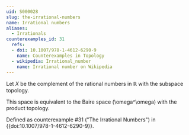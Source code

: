 ```yaml
---
uid: S000028
slug: the-irrational-numbers
name: Irrational numbers
aliases:
  - Irrationals
counterexamples_id: 31
  refs:
  - doi: 10.1007/978-1-4612-6290-9 
    name: Counterexamples in Topology
  - wikipedia: Irrational_number
    name: Irrational number on Wikipedia
---
```

Let $X$ be the complement of the rational numbers in $\mathbb{R}$ with the subspace topology.

This space is equivalent to the Baire space \(\omega^\omega\) with the
product topology.

Defined as counterexample #31 ("The Irrational Numbers")
in {{doi:10.1007/978-1-4612-6290-9}}.

<!-- [[Proof of Topology]]
In order to confirm the topology on the irrational numbers we simply must verify it is a subspace.  Let $\mathbb{I}$ be the set of irrational numbers.  Let $\tau$ denote the topology on $\mathbb{R}$.  
Observe both $\emptyset$ and $\mathbb{I}$ belong to $\tau_\mathbb{I}$ since
$$\emptyset = \mathbb{I} \cap \emptyset$$  $$\mathbb{I} = \mathbb{I} \cap \mathbb{R},$$
noting that both $\emptyset$ and $\mathbb{I}$ belong to $\tau$.

Taking the arbitrary union of any elements of $\tau_\mathbb{I}$ we note
$$ \bigcup_{i \in I} (\mathbb{I} \cap U_i) = \mathbb{I} \cap \bigcup_{i \in I} U_i $$
which is in $\tau_\mathbb{I}$ since $\bigcup_{i \in I} U_i \in \tau$.   
Taking the intersection of finitely-many elements of $\tau_\mathbb{I}$, we note
$$ \bigcap_{i = 1}^n (\mathbb{I} \cap U_i) = \mathbb{I} \cap \bigcap_{i = 1}^n U_i $$
which is in $\tau_\mathbb{I}$ since $\bigcap_{i=1}^n U_i \in \tau$. -->
